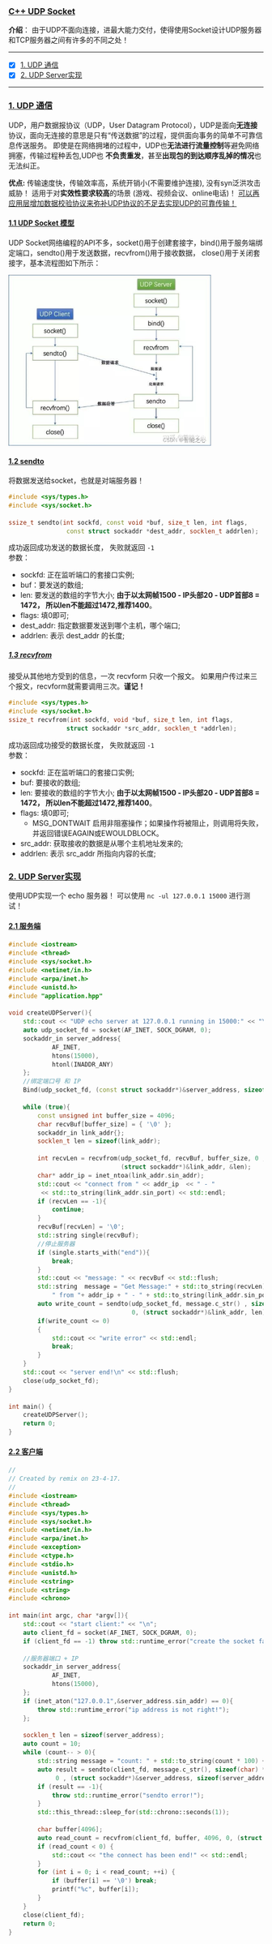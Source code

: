 ### [C++ UDP Socket](#)
 **介绍**： 由于UDP不面向连接，进最大能力交付，使得使用Socket设计UDP服务器和TCP服务器之间有许多的不同之处！

-----

- [x] [1. UDP 通信](#1-upd-通信)
- [x] [2. UDP Server实现](#2-udp-server实现)

-----

### [1. UDP 通信](#)
UDP，用户数据报协议（UDP，User Datagram Protocol），UDP是面向**无连接**协议，面向无连接的意思是只有“传送数据”的过程，提供面向事务的简单不可靠信息传送服务。
即使是在网络拥堵的过程中，UDP也**无法进行流量控制**等避免网络拥塞，传输过程种丢包,UDP也 **不负责重发**，甚至**出现包的到达顺序乱掉的情况**也无法纠正。

**优点:**  传输速度快，传输效率高，系统开销小(不需要维护连接), 没有syn泛洪攻击威胁！ 适用于对**实效性要求较高**的场景 (游戏、视频会议、online电话)！
[可以再应用层增加数据校验协议来弥补UDP协议的不足去实现UDP的可靠传输！](#)

#### [1.1 UDP Socket 模型](#)
UDP Socket网络编程的API不多，socket()用于创建套接字，bind()用于服务端绑定端口，sendto()用于发送数据，recvfrom()用于接收数据， close()用于关闭套接字，基本流程图如下所示：

<img width="400px" src="./assets/v2-86ed68e85bfd6ae86370145449c0261b_r.jpg" />

#### [1.2 sendto](#)
将数据发送给socket，也就是对端服务器！
```cpp
#include <sys/types.h>
#include <sys/socket.h>

ssize_t sendto(int sockfd, const void *buf, size_t len, int flags,
                const struct sockaddr *dest_addr, socklen_t addrlen);

```
成功返回成功发送的数据长度， 失败就返回 `-1`  
参数：
* sockfd: 正在监听端口的套接口实例;
* buf：要发送的数组;
* len: 要发送的数组的字节大小; **由于以太网帧1500 - IP头部20 - UDP首部8 = 1472， 所以len不能超过1472,推荐1400**。
* flags: 填0即可;
* dest_addr: 指定数据要发送到哪个主机，哪个端口;
* addrlen: 表示 dest_addr 的长度;


##### [1.3 recvfrom](#)
接受从其他地方受到的信息，一次 recvform 只收一个报文。 如果用户传过来三个报文，recvform就需要调用三次。**谨记！**

```cpp
#include <sys/types.h>
#include <sys/socket.h>
ssize_t recvfrom(int sockfd, void *buf, size_t len, int flags,
                struct sockaddr *src_addr, socklen_t *addrlen);
```
成功返回成功接受的数据长度， 失败就返回 `-1`  
参数：
* sockfd: 正在监听端口的套接口实例;
* buf: 要接收的数组;
* len: 要接收的数组的字节大小;  **由于以太网帧1500 - IP头部20 - UDP首部8 = 1472， 所以len不能超过1472,推荐1400**。
* flags: 填0即可;   
    * MSG_DONTWAIT 启用非阻塞操作；如果操作将被阻止，则调用将失败，并返回错误EAGAIN或EWOULDBLOCK。
* src_addr: 获取接收的数据是从哪个主机地址发来的;
* addrlen: 表示 src_addr 所指向内容的长度;

### [2. UDP Server实现](#) 
使用UDP实现一个 echo 服务器！ 可以使用 `nc -ul 127.0.0.1 15000` 进行测试！

#### [2.1 服务端](#)
```cpp
#include <iostream>
#include <thread>
#include <sys/socket.h>
#include <netinet/in.h>
#include <arpa/inet.h>
#include <unistd.h>
#include "application.hpp"

void createUDPServer(){
    std::cout << "UDP echo server at 127.0.0.1 running in 15000:" << "\n";
    auto udp_socket_fd = socket(AF_INET, SOCK_DGRAM, 0);
    sockaddr_in server_address{
            AF_INET,
            htons(15000),
            htonl(INADDR_ANY)
    };
    //绑定端口号 和 IP
    Bind(udp_socket_fd, (const struct sockaddr*)&server_address, sizeof(server_address));

    while (true){
        const unsigned int buffer_size = 4096;
        char recvBuf[buffer_size] = { '\0' };
        sockaddr_in link_addr{};
        socklen_t len = sizeof(link_addr);

        int recvLen = recvfrom(udp_socket_fd, recvBuf, buffer_size, 0 ,
                               (struct sockaddr*)&link_addr, &len);
        char* addr_ip = inet_ntoa(link_addr.sin_addr);
        std::cout << "connect from " << addr_ip  << " - "
         << std::to_string(link_addr.sin_port) << std::endl;
        if (recvLen == -1){
            continue;
        }
        recvBuf[recvLen] = '\0';
        std::string single(recvBuf);
        //停止服务器
        if (single.starts_with("end")){
            break;
        }
        std::cout << "message: " << recvBuf << std::flush;
        std::string  message = "Get Message:" + std::to_string(recvLen) + 
            " from "+ addr_ip + " - " + std::to_string(link_addr.sin_port) + "\n";
        auto write_count = sendto(udp_socket_fd, message.c_str() , sizeof(char)*message.size(),
                                  0, (struct sockaddr*)&link_addr, len);
        if(write_count <= 0)
        {
            std::cout << "write error" << std::endl;
            break;
        }
    }
    std::cout << "server end!\n" << std::flush;
    close(udp_socket_fd);
}

int main() {
    createUDPServer();
    return 0;
}
```

#### [2.2 客户端](#)

```cpp
//
// Created by remix on 23-4-17.
//
#include <iostream>
#include <thread>
#include <sys/types.h>
#include <sys/socket.h>
#include <netinet/in.h>
#include <arpa/inet.h>
#include <exception>
#include <ctype.h>
#include <stdio.h>
#include <unistd.h>
#include <cstring>
#include <string>
#include <chrono>

int main(int argc, char *argv[]){
    std::cout << "start client:" << "\n";
    auto client_fd = socket(AF_INET, SOCK_DGRAM, 0);
    if (client_fd == -1) throw std::runtime_error("create the socket failed!");

    //服务器端口 + IP
    sockaddr_in server_address{
            AF_INET,
            htons(15000),
    };
    if (inet_aton("127.0.0.1",&server_address.sin_addr) == 0){
        throw std::runtime_error("ip address is not right!");
    };

    socklen_t len = sizeof(server_address);
    auto count = 10;
    while (count-- > 0){
        std::string message = "count: " + std::to_string(count * 100) + "\n";
        auto result = sendto(client_fd, message.c_str(), sizeof(char) * message.size(),
             0 , (struct sockaddr*)&server_address, sizeof(server_address));
        if (result == -1){
            throw std::runtime_error("sendto error!");
        }
        std::this_thread::sleep_for(std::chrono::seconds(1));

        char buffer[4096];
        auto read_count = recvfrom(client_fd, buffer, 4096, 0, (struct sockaddr*)&server_address, &len);
        if (read_count < 0) {
            std::cout << "the connect has been end!" << std::endl;
        }
        for (int i = 0; i < read_count; ++i) {
            if (buffer[i] == '\0') break;
            printf("%c", buffer[i]);
        }
    }
    close(client_fd);
    return 0;
}
```

